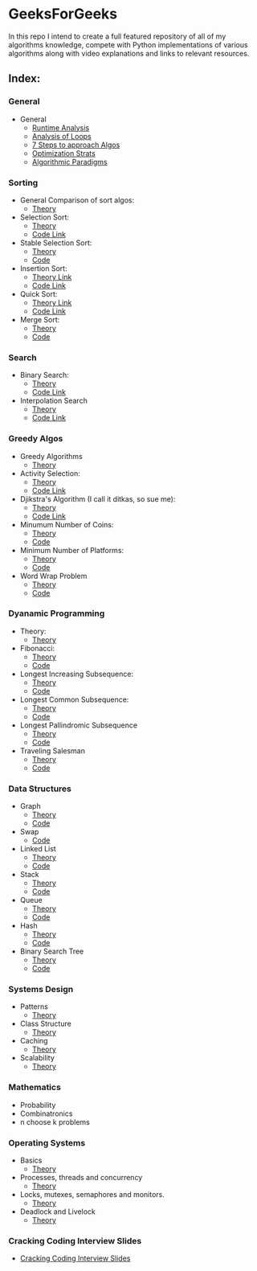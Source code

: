 # GeeksForGeeks
In this repo I intend to create a full featured repository of all of my algorithms knowledge,
compete with Python implementations of various algorithms along with video explanations and
links to relevant resources.

## Index:

### General

* General
  * [Runtime Analysis](https://github.com/SHEFFcode/GeeksForGeeksPython/blob/master/Theory/RuntimeAnalysis.md)
  * [Analysis of Loops](https://github.com/SHEFFcode/GeeksForGeeksPython/blob/master/Theory/Analysis%20of%20Loops.md)
  * [7 Steps to approach Algos](https://github.com/SHEFFcode/GeeksForGeeksPython/blob/master/Theory/7%20Steps.md)
  * [Optimization Strats](https://github.com/SHEFFcode/GeeksForGeeksPython/blob/master/Theory/Algorithm%20Strategies.md)
  * [Algorithmic Paradigms](https://github.com/SHEFFcode/GeeksForGeeksPython/blob/master/Theory/AlgoParadigms.md)

### Sorting
* General Comparison of sort algos:
  * [Theory](https://github.com/SHEFFcode/GeeksForGeeksPython/blob/master/Sorting/AlgoComparison.md)
* Selection Sort:
  * [Theory](https://github.com/SHEFFcode/GeeksForGeeksPython/blob/master/Sorting/SelectionSort.md)
  * [Code Link](https://github.com/SHEFFcode/GeeksForGeeksPython/blob/master/Sorting/SelectionSort.py)
* Stable Selection Sort:
  * [Theory](https://github.com/SHEFFcode/GeeksForGeeksPython/blob/master/Sorting/StableSelectionSort.md)
  * [Code](https://github.com/SHEFFcode/GeeksForGeeksPython/blob/master/Sorting/StableSelectionSort.py)
* Insertion Sort:
  * [Theory Link](https://github.com/SHEFFcode/GeeksForGeeksPython/blob/master/Sorting/InsertionSort.md)
  * [Code Link](https://github.com/SHEFFcode/GeeksForGeeksPython/blob/master/Sorting/InsertionSort.py)
* Quick Sort:
  * [Theory Link](https://github.com/SHEFFcode/GeeksForGeeksPython/blob/master/Sorting/QuickSort.md)
  * [Code Link](https://github.com/SHEFFcode/GeeksForGeeksPython/blob/master/Sorting/Quicksort.py)
* Merge Sort:
  * [Theory](https://github.com/SHEFFcode/GeeksForGeeksPython/blob/master/Sorting/MergeSort.md)
  * [Code](https://github.com/SHEFFcode/GeeksForGeeksPython/blob/master/Sorting/MergeSort.py)

### Search
* Binary Search:
  * [Theory](https://github.com/SHEFFcode/GeeksForGeeksPython/blob/master/Search/BinarySearch.md)
  * [Code Link](https://github.com/SHEFFcode/GeeksForGeeksPython/blob/master/Search/BinarySearch.py)
* Interpolation Search
  * [Theory](https://github.com/SHEFFcode/GeeksForGeeksPython/blob/master/Search/InterpolationSearch.md)
  * [Code Link](https://github.com/SHEFFcode/GeeksForGeeksPython/blob/master/Search/InterpolationSearch.py)

### Greedy Algos
* Greedy Algorithms
  * [Theory](https://github.com/SHEFFcode/GeeksForGeeksPython/blob/master/Theory/Greedy%20Algorithms.md)
* Activity Selection:
  * [Theory](https://github.com/SHEFFcode/GeeksForGeeksPython/blob/master/Greedy/ActivitySelection.md)
  * [Code Link](https://github.com/SHEFFcode/GeeksForGeeksPython/blob/master/Greedy/ActivitySelection.py)
* Djikstra's Algorithm (I call it ditkas, so sue me):
  * [Theory](https://github.com/SHEFFcode/GeeksForGeeksPython/blob/master/Greedy/DitkasAlgo.md)
  * [Code Link](https://github.com/SHEFFcode/GeeksForGeeksPython/blob/master/Greedy/DijkstrasShortestPath.py)
* Minumum Number of Coins:
  * [Theory](https://github.com/SHEFFcode/GeeksForGeeksPython/blob/master/Greedy/MinNumberOfCoins.md)
  * [Code](https://github.com/SHEFFcode/GeeksForGeeksPython/blob/master/Greedy/MinNumberOfCoins.py)
* Minimum Number of Platforms:
  * [Theory](https://github.com/SHEFFcode/GeeksForGeeksPython/blob/master/Greedy/MinNumberOfPlatforms.md)
  * [Code](https://github.com/SHEFFcode/GeeksForGeeksPython/blob/master/Greedy/MinNumberOfPlatforms.py)
* Word Wrap Problem
  * [Theory](https://github.com/SHEFFcode/GeeksForGeeksPython/blob/master/Greedy/WWP.md)
  * [Code](https://github.com/SHEFFcode/GeeksForGeeksPython/blob/master/Greedy/WWP.py)

### Dyanamic Programming
* Theory:
  * [Theory](https://github.com/SHEFFcode/GeeksForGeeksPython/blob/master/Theory/Dynamic%20Programming.md)
* Fibonacci:
  * [Theory](https://github.com/SHEFFcode/GeeksForGeeksPython/blob/master/DynamicProgramming/Fibonacci.md)
  * [Code](https://github.com/SHEFFcode/GeeksForGeeksPython/blob/master/DynamicProgramming/Fibonacci.py)
* Longest Increasing Subsequence:
  * [Theory](https://github.com/SHEFFcode/GeeksForGeeksPython/blob/master/DynamicProgramming/LIS.md)
  * [Code](https://github.com/SHEFFcode/GeeksForGeeksPython/blob/master/DynamicProgramming/LIS.py)
* Longest Common Subsequence:
  * [Theory](https://github.com/SHEFFcode/GeeksForGeeksPython/blob/master/DynamicProgramming/LCS.md)
  * [Code](https://github.com/SHEFFcode/GeeksForGeeksPython/blob/master/DynamicProgramming/LCS.py)
* Longest Pallindromic Subsequence
  * [Theory](https://github.com/SHEFFcode/GeeksForGeeksPython/blob/master/DynamicProgramming/LPS.md)
  * [Code](https://github.com/SHEFFcode/GeeksForGeeksPython/blob/master/DynamicProgramming/LPS.py)
* Traveling Salesman
  * [Theory](https://github.com/SHEFFcode/GeeksForGeeksPython/blob/master/DynamicProgramming/Traveling%20Salesman.md)
  * [Code](https://github.com/SHEFFcode/GeeksForGeeksPython/blob/master/DynamicProgramming/TravelingSalesman.py)

### Data Structures
* Graph
  * [Theory](https://github.com/SHEFFcode/GeeksForGeeksPython/blob/master/DataStructures/Graph.md)
  * [Code](https://github.com/SHEFFcode/GeeksForGeeksPython/blob/master/DataStructures/Graph.py)
* Swap
  * [Code](https://github.com/SHEFFcode/GeeksForGeeksPython/blob/master/DataStructures/Swap.py)
* Linked List
  * [Theory](https://github.com/SHEFFcode/GeeksForGeeksPython/blob/master/DataStructures/LinkedList.md)
  * [Code](https://github.com/SHEFFcode/GeeksForGeeksPython/blob/master/DataStructures/LinkedList.py)
* Stack
  * [Theory](https://github.com/SHEFFcode/GeeksForGeeksPython/blob/master/DataStructures/Stack.md)
  * [Code](https://github.com/SHEFFcode/GeeksForGeeksPython/blob/master/DataStructures/Stack.py)
* Queue
  * [Theory](https://github.com/SHEFFcode/GeeksForGeeksPython/blob/master/DataStructures/Queue.md)
  * [Code](https://github.com/SHEFFcode/GeeksForGeeksPython/blob/master/DataStructures/Queue.py)
* Hash
  * [Theory](https://github.com/SHEFFcode/GeeksForGeeksPython/blob/master/DataStructures/Hash.md)
  * [Code](https://github.com/SHEFFcode/GeeksForGeeksPython/blob/master/DataStructures/Hash.py)
* Binary Search Tree
  * [Theory](https://github.com/SHEFFcode/GeeksForGeeksPython/blob/master/DataStructures/BinarySearchTree.md)
  * [Code](https://github.com/SHEFFcode/GeeksForGeeksPython/blob/master/DataStructures/BinarySearchTree.py)

### Systems Design
* Patterns
  * [Theory](https://github.com/SHEFFcode/GeeksForGeeksPython/blob/master/SystemsDesign/DesignPatterns.md)
* Class Structure
  * [Theory](https://github.com/SHEFFcode/GeeksForGeeksPython/blob/master/SystemsDesign/ClassStructure.md)
* Caching
  * [Theory](https://github.com/SHEFFcode/GeeksForGeeksPython/blob/master/SystemsDesign/Caching.md)
* Scalability
  * [Theory](https://github.com/SHEFFcode/GeeksForGeeksPython/blob/master/SystemsDesign/Scalability.md)

### Mathematics
* Probability
* Combinatronics
* n choose k problems

### Operating Systems
* Basics
  * [Theory](https://github.com/SHEFFcode/GeeksForGeeksPython/blob/master/OperatingSystems/Basics.md)
* Processes, threads and concurrency
  * [Theory](https://github.com/SHEFFcode/GeeksForGeeksPython/blob/master/OperatingSystems/Threading.md)
* Locks, mutexes, semaphores and monitors.
  * [Theory](https://github.com/SHEFFcode/GeeksForGeeksPython/blob/master/OperatingSystems/LoMuSeMo.md)
* Deadlock and Livelock
  * [Theory](https://github.com/SHEFFcode/GeeksForGeeksPython/blob/master/OperatingSystems/Deadlock.md)

### Cracking Coding Interview Slides
* [Cracking Coding Interview Slides](https://www.slideshare.net/gayle2/cracking-the-coding-interview-40140660)
